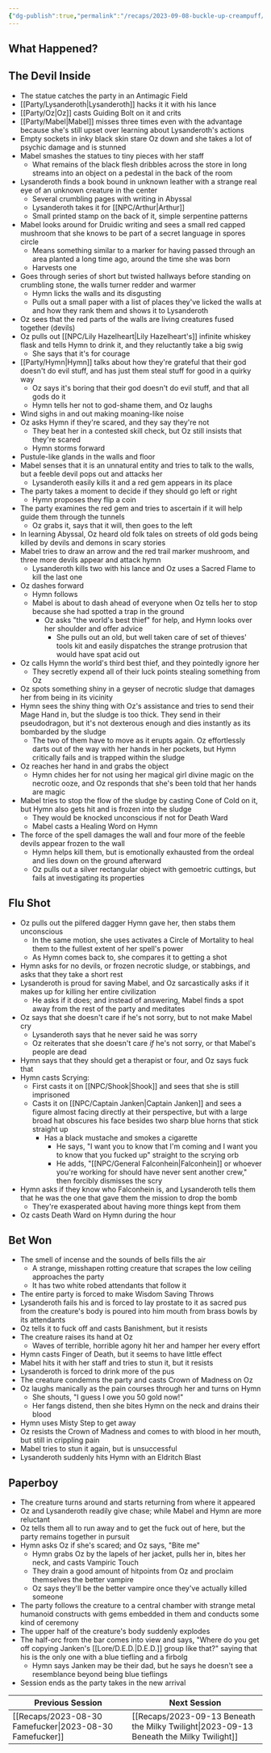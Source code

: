 ```yaml
---
{"dg-publish":true,"permalink":"/recaps/2023-09-08-buckle-up-creampuff/","created":"","updated":""}
---
```



## What Happened? 
## The Devil Inside

- The statue catches the party in an Antimagic Field
- [[Party/Lysanderoth\|Lysanderoth]] hacks it it with his lance 
- [[Party/Oz\|Oz]] casts Guiding Bolt on it and crits 
- [[Party/Mabel\|Mabel]] misses three times even with the advantage because she's still upset over learning about Lysanderoth's actions 
- Empty sockets in inky black skin stare Oz down and she takes a lot of psychic damage and is stunned 
- Mabel smashes the statues to tiny pieces with her staff 
	- What remains of the black flesh dribbles across the store in long streams into an object on a pedestal in the back of the room
- Lysanderoth finds a book bound in unknown leather with a strange real eye of an unknown creature in the center 
	- Several crumbling pages with writing in Abyssal 
	- Lysanderoth takes it for [[NPC/Arthur\|Arthur]] 
	- Small printed stamp on the back of it, simple serpentine patterns
- Mabel looks around for Druidic writing and sees a small red capped mushroom that she knows to be part of a secret language in spores circle 
	- Means something similar to a marker for having passed through an area planted a long time ago, around the time she was born
	- Harvests one 
- Goes through series of short but twisted hallways before standing on crumbling stone, the walls turner redder and warmer 
	- Hymn licks the walls and its disgusting 
	- Pulls out a small paper with a list of places they've licked the walls at and how they rank them and shows it to Lysanderoth 
- Oz sees that the red parts of the walls are living creatures fused together (devils)
- Oz pulls out [[NPC/Lily Hazelheart\|Lily Hazelheart's]] infinite whiskey flask and tells Hymn to drink it, and they reluctantly take a big swig
	- She says that it's for courage 
- [[Party/Hymn\|Hymn]] talks about how they're grateful that their god doesn't do evil stuff, and has just them steal stuff for good in a quirky way
	- Oz says it's boring that their god doesn't do evil stuff, and that all gods do it
	- Hymn tells her not to god-shame them, and Oz laughs
- Wind sighs in and out making moaning-like noise 
- Oz asks Hymn if they're scared, and they say they're not 
	- They beat her in a contested skill check, but Oz still insists that they're scared 
	- Hymn storms forward
- Pustule-like glands in the walls and floor
- Mabel senses that it is an unnatural entity and tries to talk to the walls, but a feeble devil pops out and attacks her 
	- Lysanderoth easily kills it and a red gem appears in its place 
-  The party takes a moment to decide if they should go left or right
	- Hymn proposes they flip a coin
-  The party examines the red gem and tries to ascertain if it will help guide them through the tunnels 
	- Oz grabs it, says that it will, then goes to the left 
- In learning Abyssal, Oz heard old folk tales on streets of old gods being killed by devils and demons in scary stories
- Mabel tries to draw an arrow and the red trail marker mushroom, and three more devils appear and attack hymn 
	- Lysanderoth kills two with his lance and Oz uses a Sacred Flame to kill the last one 
- Oz dashes forward 
	- Hymn follows 
	- Mabel is about to dash ahead of everyone when Oz tells her to stop because she had spotted a trap in the ground
		- Oz asks "the world's best thief" for help, and Hymn looks over her shoulder and offer advice
			- She pulls out an old, but well taken care of set of thieves' tools kit and easily dispatches the strange protrusion that would have spat acid out
- Oz calls Hymn the world's third best thief, and they pointedly ignore her 
	- They secretly expend all of their luck points stealing something from Oz
- Oz spots something shiny in a geyser of necrotic sludge that damages her from being in its vicinity
- Hymn sees the shiny thing with Oz's assistance and tries to send their Mage Hand in, but the sludge is too thick. They send in their pseudodragon, but it's not dexterous enough and dies instantly as its bombarded by the sludge
	- The two of them have to move as it erupts again. Oz effortlessly darts out of the way with her hands in her pockets, but Hymn critically fails and is trapped within the sludge 
- Oz reaches her hand in and grabs the object 
	- Hymn chides her for not using her magical girl divine magic on the necrotic ooze, and Oz responds that she's been told that her hands are magic 
- Mabel tries to stop the flow of the sludge by casting Cone of Cold on it, but Hymn also gets hit and is frozen into the sludge 
	- They would be knocked unconscious if not for Death Ward
	- Mabel casts a Healing Word on Hymn 
- The force of the spell damages the wall and four more of the feeble devils appear frozen to the wall 
	- Hymn helps kill them, but is emotionally exhausted from the ordeal and lies down on the ground afterward 
	-  Oz pulls out a silver rectangular object with gemoetric cuttings, but fails at investigating its properties

## Flu Shot
- Oz pulls out the pilfered dagger Hymn gave her, then stabs them unconscious 
	- In the same motion, she uses activates a Circle of Mortality to heal them to the fullest extent of her spell's power
	- As Hymn comes back to, she compares it to getting a shot
- Hymn asks for no devils, or frozen necrotic sludge, or stabbings, and asks that they take a short rest 
- Lysanderoth is proud for saving Mabel, and Oz sarcastically asks if it makes up for killing her entire civilization 
	- He asks if it does; and instead of answering, Mabel finds a spot away from the rest of the party and meditates 
- Oz says that she doesn't care if he's not sorry, but to not make Mabel cry 
	- Lysanderoth says that he never said he was sorry 
	- Oz reiterates that she doesn't care *if* he's not sorry, or that Mabel's people are dead 
- Hymn says that they should get a therapist or four, and Oz says fuck that 
- Hymn casts Scrying:
	- First casts it on [[NPC/Shook\|Shook]] and sees that she is still imprisoned
	- Casts it on [[NPC/Captain Janken\|Captain Janken]] and sees a figure almost facing directly at their perspective, but with a large broad hat obscures his face besides two sharp blue horns that stick straight up
		- Has a black mustache and smokes a cigarette
			- He says, "I want you to know that I'm coming and I want you to know that you fucked up" straight to the scrying orb 
			- He adds, "[[NPC/General Falconhein\|Falconhein]] or whoever you're working for should have never sent another crew," then forcibly dismisses the scry
- Hymn asks if they know who Falconhein is, and Lysanderoth tells them that he was the one that gave them the mission to drop the bomb 
	- They're exasperated about having more things kept from them
- Oz casts Death Ward on Hymn during the hour 

## Bet Won
- The smell of incense and the sounds of bells fills the air 
	- A strange, misshapen rotting creature that scrapes the low ceiling approaches the party 
	- It has two white robed attendants that follow it
- The entire party is forced to make Wisdom Saving Throws 
- Lysanderoth fails his and is forced to lay prostate to it as sacred pus from the creature's body is poured into him mouth from brass bowls by its attendants
-  Oz tells it to fuck off and casts Banishment, but it resists
- The creature raises its hand at Oz 
	- Waves of terrible, horrible agony hit her and hamper her every effort
- Hymn casts Finger of Death, but it seems to have little effect 
- Mabel hits it with her staff and tries to stun it, but it resists 
- Lysanderoth is forced to drink more of the pus 
- The creature condemns the party and casts Crown of Madness on Oz
- Oz laughs manically as the pain courses through her and turns on Hymn 
	- She shouts, "I guess I owe you 50 gold now!" 
	- Her fangs distend, then she bites Hymn on the neck and drains their blood 
- Hymn uses Misty Step to get away 
- Oz resists the Crown of Madness and comes to with blood in her mouth, but still in crippling pain
- Mabel tries to stun it again, but is unsuccessful 
- Lysanderoth suddenly hits Hymn with an Eldritch Blast 

## Paperboy
- The creature turns around and starts returning from where it appeared 
- Oz and Lysanderoth readily give chase; while Mabel and Hymn are more reluctant 
- Oz tells them all to run away and to get the fuck out of here, but the party remains together in pursuit
- Hymn asks Oz if she's scared; and Oz says, "Bite me"
	- Hymn grabs Oz by the lapels of her jacket, pulls her in, bites her neck, and casts Vampiric Touch
	- They drain a good amount of hitpoints from Oz and proclaim themselves the better vampire 
	- Oz says they'll be the better vampire once they've actually killed someone 
- The party follows the creature to a central chamber with strange metal humanoid constructs with gems embedded in them and conducts some kind of ceremony
- The upper half of the creature's body suddenly explodes 
- The half-orc from the bar comes into view and says, "Where do you get off copying Janken's [[Lore/D.E.D.\|D.E.D.]] group like that?" saying that his is the only one with a blue tiefling and a firbolg
	- Hymn says Janken may be their dad, but he says he doesn't see a resemblance beyond being blue tieflings
- Session ends as the party takes in the new arrival

|  **Previous Session**   |   **Next Session**   |
| --- | --- |
| [[Recaps/2023-08-30 Famefucker\|2023-08-30 Famefucker]]  |[[Recaps/2023-09-13 Beneath the Milky Twilight\|2023-09-13 Beneath the Milky Twilight]]  |
